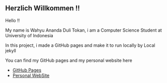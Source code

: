 Herzlich Willkommen !!
---

Hello !! 

My name is Wahyu Ananda Duli Tokan, i am a Computer Science Student at University of Indonesia 
 
In this project, i made a GitHub pages and make it to run locally by Local jekyll

You can find my GitHub pages and my personal website here

- [GitHub Pages](https://wahyuadt.github.io/extra182)
- [Personal WebSite](https://tumpeng1.herokuapp.com)  

